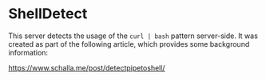 # ShellDetect

This server detects the usage of the `curl | bash` pattern server-side. It was created as part
of the following article, which provides some background information:

https://www.schalla.me/post/detectpipetoshell/

